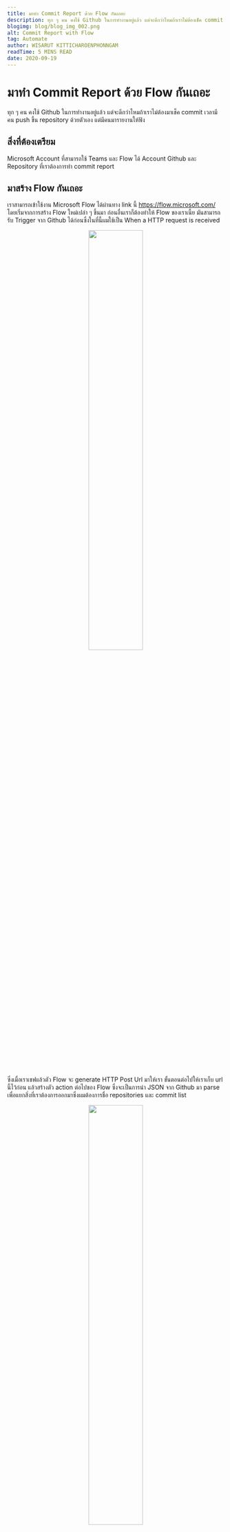```yaml
---
title: มาทำ Commit Report ด้วย Flow กันเถอะ
description: ทุก ๆ คน คงใช้ Github ในการทำงานอยู่แล้ว แต่จะดีกว่าไหมถ้าเราไม่ต้องเช็ค commit เอง
blogimg: blog/blog_img_002.png
alt: Commit Report with Flow
tag: Automate
author: WISARUT KITTICHAROENPHONNGAM
readTime: 5 MINS READ
date: 2020-09-19
---
```

# มาทำ​ Commit Report ด้วย Flow กันเถอะ

ทุก ๆ คน คงใช้ Github ในการทำงานอยู่แล้ว แต่จะดีกว่าไหมถ้าเราไม่ต้องมาเช็ค commit เวลามีคน push ขึ้น repository ด้วยตัวเอง แต่มีคนมารายงานให้ฟัง

## สิ่งที่ต้องเตรียม

Microsoft Account ที่สามารถใช้ Teams และ Flow ได้
Account Github และ Repository ที่เราต้องการทำ commit report

## มาสร้าง Flow กันเถอะ 

เราสามารถเข้าใช้งาน Microsoft Flow ได้ผ่านทาง link นี้ https://flow.microsoft.com/ โดยเริ่มจากการสร้าง Flow ใหม่เปล่า ๆ ขึ้นมา ก่อนอื่นเราก็ต้องทำให้ Flow ของเราเนี้ย มันสามารถรับ Trigger จาก Github ได้ก่อนซึ่งในที่นี้ผมใช้เป็น When a HTTP request is received 
<p style="text-align:center;margin:2% 0%"><img style="width:50%" src="/portfolio/blog/commit-img-01.png" /></p>

ซึ่งเมื่อเราเชฟแล้วตัว Flow จะ generate HTTP Post Url มาให้เรา ขั้นตอนต่อไปให้เราเก็บ url นี้ไว้ก่อน แล้วสร้างตัว action ต่อไปของ Flow ซึ่งจะเป็นการนำ JSON จาก Github มา parse เพื่อแยกสิ่งที่เราต้องการออกมาซึ่งผมต้องการชื่อ repositories และ commit list <p style="text-align:center;margin:2% 0%"><img style="width:50%" src="/portfolio/blog/commit-img-02.png" /></p>

แล้วเราจะได้ตัว repositories ออกมาซึ่งสามารถเอามา parse json อีกรอบได้ <p style="text-align:center;margin:2% 0%"><img style="width:50%" src="/portfolio/blog/commit-img-03.png" /></p>

จากนั้นเราจะเอา commit ของเราที่ได้มาเป็น array มาจัดทำเป็น string ผมจึงเริ่มจาก initialize variable action ครับเพื่อประกาศ variable ไว้เก็บค่า string ของเรา <p style="text-align:center;margin:2% 0%"><img style="width:50%" src="/portfolio/blog/commit-img-04.png" /></p>

ต่อมาเรามาเริ่ม วน loop ใน array เพื่อเอาข้อมูลของแต่ละ commit กันดีกว่า เริ่มจาก การ parse json ของ commit ออกมาเป็นข้อมูลต่าง ๆ <p style="text-align:center;margin:2% 0%"><img style="width:50%" src="/portfolio/blog/commit-img-05.png" /></p>

จากนั้นก็ parse json ของ author เพื่อเอา username ของผู้ที่ commit ออกมา และเก็บลงในตัวแปร Commit List ที่เราประกาศไว้ตอนต้น <p style="text-align:center;margin:2% 0%"><img style="width:50%" src="/portfolio/blog/commit-img-06.png" /></p> 

สุดท้ายแล้วก็ให้มันโพสลง Microsoft Team โดยเลือก action post a message (V3) และกรอก Team, Channel และ Message ตามภาพเลย
<p style="text-align:center;margin:2% 0%"><img style="width:50%" src="/portfolio/blog/commit-img-07.png" /></p>

## Integrated with github

เอาหละ หลังจากเราสร้าง flow เสร็จแล้วเราก็เอามันไปเชื่อมต่อกับ github ของเรากัน โดยเข้าไปที่ github repository ที่เราต้องการ เลือก setting และ webhooks จากนั้นกด Add webhook จากนั้นนำ HTTP Post Url ที่ flow ให้เรามาในขั้นตอนแรกมาใส่ เลือก content type เป็น application/json และเลือก event ที่ต้องการซึ่งในที่นี้ผมต้องการแค่ push event จากนั้นกด add webhook แล้วไปลอง commit กันเลยยยย

<p style="text-align:center;margin:2% 0%"><img style="width:50%" src="/portfolio/blog/commit-img-08.png" /></p>

## Schema for parse JSON

JSON Parse 01

https://gist.github.com/GGolfz/6c970745fa654a46c0f811ca4fb2490a

JSON Parse 02

https://gist.github.com/GGolfz/1aa2f5e51ea211f2d47f64aacee3f75c

JSON Parse 03

https://gist.github.com/GGolfz/5cacc9f93ffd3864eacb3135527d5477

JSON Parse 04

https://gist.github.com/GGolfz/c28ae7dbe653c4faef372b252e9397ef
